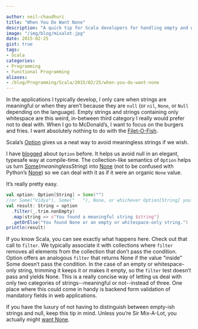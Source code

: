 ```yaml
---

author: neil-chaudhuri
title: "When You Do Want None"
description: "A quick tip for Scala developers for handling empty and whitespace strings in their code."
image: "/img/blog/mixalot.jpg"
date: 2015-02-25
gist: true
tags:
- Scala
categories: 
- Programming
- Functional Programming
aliases:
- /blog/Programming/Scala/2015/02/25/when-you-do-want-none
---
```


In the applications I typically develop, I only care when strings are meaningful or when they aren’t because they are
`null` (or `nil`, `None`, or `Null` depending on the language). Empty strings and strings containing only whitespace are this
weird, in-between third category I really would prefer not to deal with. When I go to McDonald’s, I want to focus on the
burgers and fries. I want absolutely nothing to do with the [Filet-O-Fish](https://www.youtube.com/watch?v=6bJOIqVAD-s).

Scala’s [Option](http://www.scala-lang.org/api/2.11.4/index.html#scala.Option) gives us a neat way to avoid meaningless strings if we wish.

I have [blogged](/blog/know-your-options) about `Option` before.
It helps us avoid null in an elegant, typesafe way at compile-time. The collection-like semantics of `Option` helps us turn
[Some](http://www.scala-lang.org/api/current/index.html#scala.Some)(*meaninglessString*) into [None](http://www.scala-lang.org/api/current/index.html#scala.None$)
(not to be confused with Python’s [None](http://stackoverflow.com/questions/19473185/what-is-a-none-value))
so we can deal with it as if it were an organic `None` value.

It’s really pretty easy.

~~~scala
val option: Option[String] = Some("") 
//or Some("Vidya"), Some("   "), None, or whichever Option[String] you want
val result: String = option
  .filter(_.trim.nonEmpty)
  .map(string => s"You found a meaningful string $string")
  .getOrElse("You found None or an empty or whitespace-only string.")
println(result)
~~~

If you know Scala, you can see exactly what happens here. Check out that call to `filter`. We typically associate it
with collections where `filter` removes all elements from the collection that don’t pass the condition. Option offers an
analogous `filter` that returns None if the value “inside” Some doesn’t pass the condition. In the case of an empty or
whitespace-only string, trimming it keeps it or makes it empty, so the `filter` test doesn’t pass and yields None. This is a really
concise way of letting us deal with only two categories of strings--meaningful or not--instead of three. One place where
this could come in handy is backend form validation of mandatory fields in web applications.

If you have the luxury of not having to distinguish between empty-ish strings and null, keep this tip in mind.
Unless you’re Sir Mix-A-Lot, you actually might [want None](https://www.youtube.com/watch?v=_JphDdGV2TU).